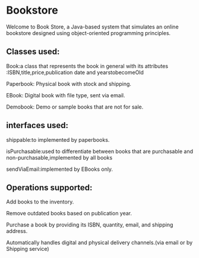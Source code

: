 # Bookstore
Welcome to Book Store, a Java-based system that simulates an online bookstore designed using object-oriented programming principles.

## Classes used:
Book:a class that represents the book in general with its attributes :ISBN,title,price,publication date and  yearstobecomeOld

Paperbook: Physical book with stock and shipping.

EBook: Digital book with file type, sent via email.

Demobook: Demo or sample books that are not for sale.

## interfaces used:
shippable:to implemented by paperbooks.

isPurchasable:used to differentiate between books that are purchasable and non-purchasable,implemented by all books

sendViaEmail:implemented by EBooks only.

## Operations supported:

Add books to the inventory.

Remove outdated books based on publication year.

Purchase a book by providing its ISBN, quantity, email, and shipping address.

Automatically handles digital and physical delivery channels.(via email or by Shipping service)
 


